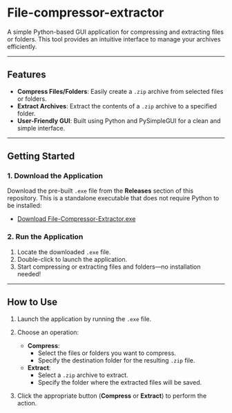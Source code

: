 # File-compressor-extractor

A simple Python-based GUI application for compressing and extracting files or folders. This tool provides an intuitive interface to manage your archives efficiently.

---

## Features
- **Compress Files/Folders**: Easily create a `.zip` archive from selected files or folders.
- **Extract Archives**: Extract the contents of a `.zip` archive to a specified folder.
- **User-Friendly GUI**: Built using Python and PySimpleGUI for a clean and simple interface.

---

## Getting Started

### 1. Download the Application
Download the pre-built `.exe` file from the **Releases** section of this repository. This is a standalone executable that does not require Python to be installed:
- [Download File-Compressor-Extractor.exe](#) 

### 2. Run the Application
1. Locate the downloaded `.exe` file.
2. Double-click to launch the application.
3. Start compressing or extracting files and folders—no installation needed!

---

## How to Use
1. Launch the application by running the `.exe` file.
2. Choose an operation:
   - **Compress**:
     - Select the files or folders you want to compress.
     - Specify the destination folder for the resulting `.zip` file.
   - **Extract**:
     - Select a `.zip` archive to extract.
     - Specify the folder where the extracted files will be saved.
       
3. Click the appropriate button (**Compress** or **Extract**) to perform the action.


